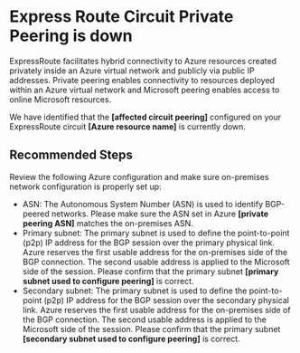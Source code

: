 <properties
    pageTitle="Express Route Circuit Private Peering is down"
    description="Express Route Circuit Private Peering is down"
    infoBubbleText="Express Route Circuit Private Peering is down"
    service="microsoft.network"
    resource="ExpressRoute"
    authors="TobyTu"
    ms.author="pareshmu, mariliu"
    diagnosticScenario="ExpressRoutePublicPrivatePeeringDownInsight"
    displayOrder=""
    articleId="ExpressRoutePublicPrivatePeeringDownInsight"
    selfHelpType="diagnostics"
    supportTopicIds="32627979, 32627985"
    resourceTags="windows"
    productPesIds="15480"
    cloudEnvironments="public, Fairfax, usnat, ussec"
     ownershipId="CloudNet_AzureExpressRoute"
/>

# Express Route Circuit Private Peering is down
<!--/issueDescription-->
ExpressRoute facilitates hybrid connectivity to Azure resources created privately inside an Azure virtual network and publicly via public IP addresses. Private peering enables connectivity to resources deployed within an Azure virtual network and Microsoft peering enables access to online Microsoft resources.

We have identified that the **[affected circuit peering]** configured on your ExpressRoute circuit **[Azure resource name]** is currently down.
<!--/issueDescription-->

## **Recommended Steps**

Review the following Azure configuration and make sure on-premises network configuration is properly set up:

- ASN: The Autonomous System Number (ASN) is used to identify BGP-peered networks. Please make sure the ASN set in Azure **[private peering ASN]** matches the on-premises ASN.
- Primary subnet: The primary subnet is used to define the point-to-point (p2p) IP address for the BGP session over the primary physical link. Azure reserves the first usable address for the on-premises side of the BGP connection. The second usable address is applied to the Microsoft side of the session. Please confirm that the primary subnet **[primary subnet used to configure peering]** is correct.
- Secondary subnet: The primary subnet is used to define the point-to-point (p2p) IP address for the BGP session over the secondary physical link. Azure reserves the first usable address for the on-premises side of the BGP connection. The second usable address is applied to the Microsoft side of the session. Please confirm that the primary subnet **[secondary subnet used to configure peering]** is correct.
